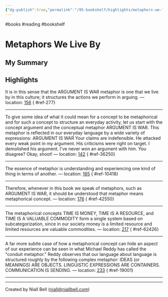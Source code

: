```yaml
---
{"dg-publish":true,"permalink":"/95-bookshelf/highlights/metaphors-we-live-by-by-george-johnson/","hide":true,"noteIcon":"","created":"2024-10-30T13:24:18.000+00:00","updated":"2024-10-30T13:45:45.000+00:00"}
---
```


#books #reading #bookshelf

# Metaphors We Live By
## My Summary


## Highlights

It is in this sense that the ARGUMENT IS WAR metaphor is one that we live by in this culture; it structures the actions we perform in arguing. — location: [156]()
{ #ref-277}


---
To give some idea of what it could mean for a concept to be metaphorical and for such a concept to structure an everyday activity, let us start with the concept argument and the conceptual metaphor ARGUMENT IS WAR. This metaphor is reflected in our everyday language by a wide variety of expressions: ARGUMENT IS WAR Your claims are indefensible. He attacked every weak point in my argument. His criticisms were right on target. I demolished his argument. I've never won an argument with him. You disagree? Okay, shoot! — location: [142]()
{ #ref-36250}


---
The essence of metaphor is understanding and experiencing one kind of thing in terms of another. — location: [165]()
{ #ref-10418}


---
Therefore, whenever in this book we speak of metaphors, such as ARGUMENT IS WAR, it should be understood that metaphor means metaphorical concept. — location: [176]()
{ #ref-42550}


---
The metaphorical concepts TIME IS MONEY, TIME IS A RESOURCE, and TIME IS A VALUABLE COMMODITY form a single system based on subcategorization, since in our society money is a limited resource and limited resources are valuable commodities. — location: [217]()
{ #ref-62426}


---
A far more subtle case of how a metaphorical concept can hide an aspect of our experience can be seen in what Michael Reddy has called the "conduit metaphor." Reddy observes that our language about language is structured roughly by the following complex metaphor: IDEAS (or MEANINGS) ARE OBJECTS. LINGUISTIC EXPRESSIONS ARE CONTAINERS. COMMUNICATION IS SENDING. — location: [233]()
{ #ref-19001}


---


---
Created by Niall Bell (niall@niallbell.com)
